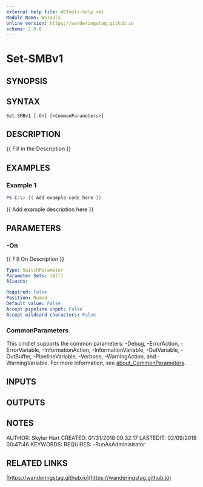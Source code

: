 ```yaml
---
external help file: WSTools-help.xml
Module Name: WSTools
online version: https://wanderingstag.github.io
schema: 2.0.0
---
```


# Set-SMBv1

## SYNOPSIS

## SYNTAX

```
Set-SMBv1 [-On] [<CommonParameters>]
```

## DESCRIPTION
{{ Fill in the Description }}

## EXAMPLES

### Example 1
```powershell
PS C:\> {{ Add example code here }}
```

{{ Add example description here }}

## PARAMETERS

### -On
{{ Fill On Description }}

```yaml
Type: SwitchParameter
Parameter Sets: (All)
Aliases:

Required: False
Position: Named
Default value: False
Accept pipeline input: False
Accept wildcard characters: False
```

### CommonParameters
This cmdlet supports the common parameters: -Debug, -ErrorAction, -ErrorVariable, -InformationAction, -InformationVariable, -OutVariable, -OutBuffer, -PipelineVariable, -Verbose, -WarningAction, and -WarningVariable. For more information, see [about_CommonParameters](http://go.microsoft.com/fwlink/?LinkID=113216).

## INPUTS

## OUTPUTS

## NOTES
AUTHOR: Skyler Hart
CREATED: 01/31/2018 09:32:17
LASTEDIT: 02/09/2018 00:47:46
KEYWORDS:
REQUIRES:
    -RunAsAdministrator

## RELATED LINKS

[https://wanderingstag.github.io](https://wanderingstag.github.io)

